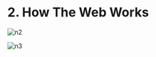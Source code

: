 # 2. How The Web Works

![n2](https://user-images.githubusercontent.com/50626798/232765535-a9202f57-3934-4560-bb65-7d70fa66f586.png)

![n3](https://user-images.githubusercontent.com/50626798/232765539-9f9af662-5c75-4c3d-b9b6-eafe968f51c4.png)
